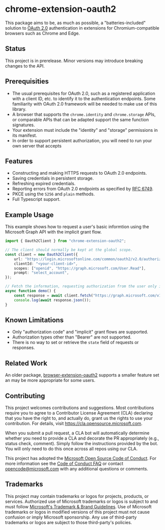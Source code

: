 # chrome-extension-oauth2

This package aims to be, as much as possible, a "batteries-included" solution to
[OAuth 2.0](https://oauth.net/2/) authentication in extensions for
Chromium-compatible browsers such as Chrome and Edge.

## Status

This project is in prerelease.  Minor versions may introduce breaking changes to
the API.

## Prerequisities

* The usual prerequisites for OAuth 2.0, such as a registered application with a
  client ID, etc. to identify it to the authentication endpoints.  Some
  familiarity with OAuth 2.0 framework will be needed to make use of this
  library.
* A browser that supports the `chrome.identity` and `chrome.storage` APIs, or
  comparable APIs that can be adapted support the same function signatures.
* Your extension must include the "identity" and "storage" permissions in its
  manifest.
* In order to support persistent authorization, you will need to run your own
  server that accepts 

## Features

* Constructing and making HTTPS requests to OAuth 2.0 endpoints.
* Saving credentials in persistent storage.
* Refreshing expired credentials.
* Reporting errors from OAuth 2.0 endpoints as specified by [RFC
  6749](https://datatracker.ietf.org/doc/html/rfc6749).
* PKCE using the `S256` and `plain` methods.
* Full Typescript support.

## Example Usage

This example shows how to request a user's basic informtion using the Microsoft
Graph API with the implicit grant flow.

```typescript
import { Oauth2Client } from "chrome-extension-oauth2";

// The client should normally be kept at the global scope.
const client = new Oauth2Client({
    url: "https://login.microsoftonline.com/common/oauth2/v2.0/authorize",
    clientId: "<your-client-id>",
    scopes: ["openid", "https://graph.microsoft.com/User.Read"],
    prompt: "select_account",
});

// Fetch the information, requesting authorization from the user only if necessary.
async function demo() {
    const response = await client.fetch("https://graph.microsoft.com/v1.0/me");
    console.log(await response.json());
}
```

## Known Limitations

* Only "authorization code" and "implicit" grant flows are supported.
* Authorization types other than "Bearer" are not supported.
* There is no way to set or retrieve the `state` field of requests or responses.

## Related Work

An older package,
[browser-extension-oauth2](https://www.npmjs.com/package/browser-extension-oauth2)
supports a smaller feature set an may be more appropriate for some users.

## Contributing

This project welcomes contributions and suggestions.  Most contributions require you to agree to a
Contributor License Agreement (CLA) declaring that you have the right to, and actually do, grant us
the rights to use your contribution. For details, visit https://cla.opensource.microsoft.com.

When you submit a pull request, a CLA bot will automatically determine whether you need to provide
a CLA and decorate the PR appropriately (e.g., status check, comment). Simply follow the instructions
provided by the bot. You will only need to do this once across all repos using our CLA.

This project has adopted the [Microsoft Open Source Code of Conduct](https://opensource.microsoft.com/codeofconduct/).
For more information see the [Code of Conduct FAQ](https://opensource.microsoft.com/codeofconduct/faq/) or
contact [opencode@microsoft.com](mailto:opencode@microsoft.com) with any additional questions or comments.

## Trademarks

This project may contain trademarks or logos for projects, products, or services. Authorized use of Microsoft 
trademarks or logos is subject to and must follow 
[Microsoft's Trademark & Brand Guidelines](https://www.microsoft.com/en-us/legal/intellectualproperty/trademarks/usage/general).
Use of Microsoft trademarks or logos in modified versions of this project must not cause confusion or imply Microsoft sponsorship.
Any use of third-party trademarks or logos are subject to those third-party's policies.
